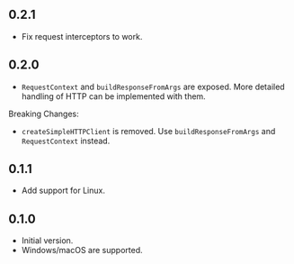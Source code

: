 ## 0.2.1

- Fix request interceptors to work.

## 0.2.0

- `RequestContext` and `buildResponseFromArgs` are exposed. More detailed handling of HTTP can be implemented with them.

Breaking Changes:

- `createSimpleHTTPClient` is removed. Use `buildResponseFromArgs` and `RequestContext` instead.

## 0.1.1

- Add support for Linux.

## 0.1.0

- Initial version.
- Windows/macOS are supported.
